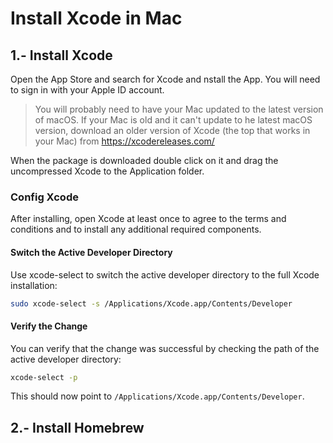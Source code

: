 
# Install Xcode in Mac




## 1.- Install Xcode

Open the App Store and search for Xcode and nstall the App.
You will need to sign in with your Apple ID account.

> You will probably need to have your Mac updated to the latest version of macOS.
> If your Mac is old and it can't update to he latest macOS version, download an older version of Xcode (the top that works in your Mac) from https://xcodereleases.com/

When the package is downloaded double click on it and drag the uncompressed Xcode to the Application folder.




### Config Xcode

After installing, open Xcode at least once to agree to the terms and conditions and to install any additional required components.




#### Switch the Active Developer Directory

Use xcode-select to switch the active developer directory to the full Xcode installation:

```bash
sudo xcode-select -s /Applications/Xcode.app/Contents/Developer
```




#### Verify the Change

You can verify that the change was successful by checking the path of the active developer directory:

```bash
xcode-select -p
```

This should now point to `/Applications/Xcode.app/Contents/Developer`.




## 2.- Install Homebrew
